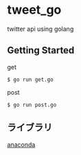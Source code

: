 # tweet_go
twitter api using golang

## Getting Started

get

```
$ go run get.go
```

post

```
$ go run post.go
```

## ライブラリ

[anaconda](https://github.com/ChimeraCoder/anaconda)